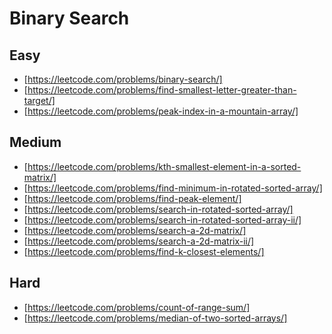 # Binary Search

## Easy
- [https://leetcode.com/problems/binary-search/]
- [https://leetcode.com/problems/find-smallest-letter-greater-than-target/]
- [https://leetcode.com/problems/peak-index-in-a-mountain-array/]

## Medium
- [https://leetcode.com/problems/kth-smallest-element-in-a-sorted-matrix/]
- [https://leetcode.com/problems/find-minimum-in-rotated-sorted-array/]
- [https://leetcode.com/problems/find-peak-element/]
- [https://leetcode.com/problems/search-in-rotated-sorted-array/]
- [https://leetcode.com/problems/search-in-rotated-sorted-array-ii/]
- [https://leetcode.com/problems/search-a-2d-matrix/]
- [https://leetcode.com/problems/search-a-2d-matrix-ii/]
- [https://leetcode.com/problems/find-k-closest-elements/]

## Hard
- [https://leetcode.com/problems/count-of-range-sum/]
- [https://leetcode.com/problems/median-of-two-sorted-arrays/]